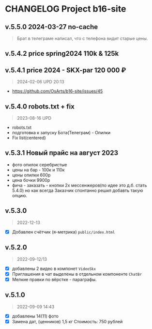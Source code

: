 # CHANGELOG Project b16-site

## v.5.5.0 2024-03-27 no-cache

> Брат в телеграме написал, что с телефона видит старые цены.

## v.5.4.2 price spring2024 110k & 125k

## v.5.4.1 price 2024 - SKX-par 120 000 ₽

> 2024-02-06 UPD 20:13

- https://github.com/OsArts/b16-site/issues/45

## v.5.4.0 robots.txt + fix

> 2023-08-16 UPD

- robots.txt
- подготовка к запуску Бота(Телеграм) - Опилки
- Fix list(centered)

## v.5.3.1 Новый прайс на август 2023

- фото опилок серебристые
- цены на бар - 100к и 110к
- цены опилки 600р
- цена бочки 9900р
- фича - заказать - кнопки 2х мессенжеров(по идее это д.б. стать 5.4.0) но как всегда Заказчик спонтанно решил добавть такую опцию.

## v.5.3.0

> 2022-12-13

- [x] Добавлен счётчик (я-метрика) `public/index.html`

## v.5.2.0

> 2022-09-12/13 

- [x] добавлены 2 видео в компонет `VideoSkx`
- [x] Приглашения в чат выделены в отдельном компоненте `ChatBr` 
- [x] Мелкие правки по вёрстке - параграфы.

## v.5.1.0

> 2022-09-09 14:43

- [x] добавлены 14(11) фото
- [x] Замена дат, (ценников) 1,5 кг Стоимость: 750 рублей
